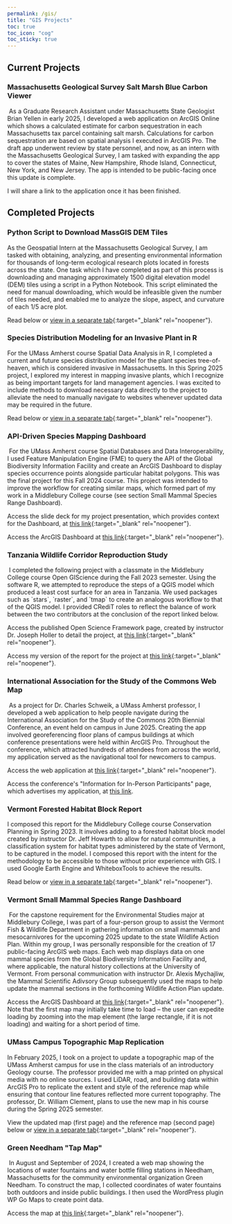 ```yaml
---
permalink: /gis/
title: "GIS Projects"
toc: true
toc_icon: "cog"
toc_sticky: true
---
```


<script data-goatcounter="https://andy-gis-portfolio.goatcounter.com/count"
        async src="//gc.zgo.at/count.js"></script>

## Current Projects  
### Massachusetts Geological Survey Salt Marsh Blue Carbon Viewer
<img src="https://andya17.github.io/assets/GitHub-Picture-BCViewer-Short.png" alt="">   
As a Graduate Research Assistant under Massachusetts State Geologist Brian Yellen in early 2025, I developed a web application on ArcGIS Online which shows a calculated estimate for carbon sequestration in each Massachusetts tax parcel containing salt marsh. Calculations for carbon sequestration are based on spatial analysis I executed in ArcGIS Pro. The draft app underwent review by state personnel, and now, as an intern with the Massachusetts Geological Survey, I am tasked with expanding the app to cover the states of Maine, New Hampshire, Rhode Island, Connecticut, New York, and New Jersey. The app is intended to be public-facing once this update is complete.

I will share a link to the application once it has been finished.

## Completed Projects
### Python Script to Download MassGIS DEM Tiles
As the Geospatial Intern at the Massachusetts Geological Survey, I am tasked with obtaining, analyzing, and presenting environmental information for thousands of long-term ecological research plots located in forests across the state. One task which I have completed as part of this process is downloading and managing approximately 1500 digital elevation model (DEM) tiles using a script in a Python Notebook. This script eliminated the need for manual downloading, which would be infeasible given the number of tiles needed, and enabled me to analyze the slope, aspect, and curvature of each 1/5 acre plot.

Read below or [view in a separate tab](https://colab.research.google.com/drive/1QqpY6Auxgmu5l_vxDMRMq2B6C2lv8Q35){:target="_blank" rel="noopener"}.  

<script src="https://gist.github.com/andya17/46f94ef52a08a94cfee61aa58c2ab4df.js"></script>

### Species Distribution Modeling for an Invasive Plant in R
For the UMass Amherst course Spatial Data Analysis in R, I completed a current and future species distribution model for the plant species tree-of-heaven, which is considered invasive in Massachusetts. In this Spring 2025 project, I explored my interest in mapping invasive plants, which I recognize as being important targets for land management agencies. I was excited to include methods to download necessary data directly to the project to alleviate the need to manually navigate to websites whenever updated data may be required in the future.

Read below or [view in a separate tab](https://andya17.github.io/_pages/pdfs/SDAR_Final.pdf){:target="_blank" rel="noopener"}.    

<object data="https://andya17.github.io/_pages/pdfs/SDAR_Final.pdf#zoom=54&navpanes=0" type="application/pdf" width="100%" height="100%"></object>  

### API-Driven Species Mapping Dashboard
<img src="https://andya17.github.io/assets/GitHub-Picture-API-Short.png" alt="">   
For the UMass Amherst course Spatial Databases and Data Interoperability, I used Feature Manipulation Engine (FME) to query the API of the Global Biodiversity Information Facility and create an ArcGIS Dashboard to display species occurrence points alongside particular habitat polygons. This was the final project for this Fall 2024 course. This project was intended to improve the workflow for creating similar maps, which formed part of my work in a Middlebury College course (see section Small Mammal Species Range Dashboard).

Access the slide deck for my project presentation, which provides context for the Dashboard, at [this link](https://docs.google.com/presentation/d/1e401MNrQEXoiQ87XqHtF_dQwKDQtLZwugDnEcMgBmyU/edit?usp=sharing){:target="_blank" rel="noopener"}.  

Access the ArcGIS Dashboard at [this link](https://www.arcgis.com/apps/dashboards/cc6840291af544c48a949ef95d18e95a){:target="_blank" rel="noopener"}.  

### Tanzania Wildlife Corridor Reproduction Study  
<img src="https://andya17.github.io/assets/GitHub-Picture-WildlifeCorridor-Short.png" alt="">   
I completed the following project with a classmate in the Middlebury College course Open GIScience during the Fall 2023 semester. Using the software R, we attempted to reproduce the steps of a QGIS model which produced a least cost surface for an area in Tanzania. We used packages such as `stars`, `raster`, and `tmap` to create an analogous workflow to that of the QGIS model. I provided CRediT roles to reflect the balance of work between the two contributors at the conclusion of the report linked below.  

Access the published Open Science Framework page, created by instructor Dr. Joseph Holler to detail the project, at [this link](https://osf.io/djp97/){:target="_blank" rel="noopener"}.  

Access my version of the report for the project at [this link](https://andya17.github.io/geog323-wildlife-corridor/){:target="_blank" rel="noopener"}.  

### International Association for the Study of the Commons Web Map  
<img src="https://andya17.github.io/assets/GitHub-Picture-IASC-Short.png" alt="">  
As a project for Dr. Charles Schweik, a UMass Amherst professor, I developed a web application to help people navigate during the International Association for the Study of the Commons 20th Biennial Conference, an event held on campus in June 2025. Creating the app involved georeferencing floor plans of campus buildings at which conference presentations were held within ArcGIS Pro. Throughout the conference, which attracted hundreds of attendees from across the world, my application served as the navigational tool for newcomers to campus.

Access the web application at [this link](https://umass-amherst.maps.arcgis.com/apps/instant/basic/index.html?appid=e2b2dc8999784c77b089e4c659c81101){:target="_blank" rel="noopener"}.

Access the conference's "Information for In-Person Participants" page, which advertises my application, at [this link](https://2025.iasc-commons.org/information-for-participants/).  

### Vermont Forested Habitat Block Report   
I composed this report for the Middlebury College course Conservation Planning in Spring 2023. It involves adding to a forested habitat block model created by instructor Dr. Jeff Howarth to allow for natural communities, a classification system for habitat types administered by the state of Vermont, to be captured in the model. I composed this report with the intent for the methodology to be accessible to those without prior experience with GIS. I used Google Earth Engine and WhiteboxTools to achieve the results.  

Read below or [view in a separate tab](https://andya17.github.io/_pages/pdfs/GEOG310-Report-3.pdf){:target="_blank" rel="noopener"}.    

<object data="https://andya17.github.io/_pages/pdfs/GEOG310-Report-3.pdf#zoom=54&navpanes=0" type="application/pdf" width="100%" height="100%"></object>  

### Vermont Small Mammal Species Range Dashboard
<img src="https://andya17.github.io/assets/GitHub-Picture-SmallMammal-Short.png" alt="">   
For the capstone requirement for the Environmental Studies major at Middlebury College, I was part of a four-person group to assist the Vermont Fish & Wildlife Department in gathering information on small mammals and mesocarnivores for the upcoming 2025 update to the state Wildlife Action Plan. Within my group, I was personally responsible for the creation of 17 public-facing ArcGIS web maps. Each web map displays data on one mammal species from the Global Biodiversity Information Facility and, where applicable, the natural history collections at the University of Vermont. From personal communication with instructor Dr. Alexis Mychajliw, the Mammal Scientific Adivsory Group subsequently used the maps to help update the mammal sections in the forthcoming Wildlife Action Plan update.

Access the ArcGIS Dashboard at [this link](https://www.arcgis.com/apps/dashboards/2f52ab2706a64eafa392d2398a244e2f){:target="_blank" rel="noopener"}. Note that the first map may initially take time to load – the user can expedite loading by zooming into the map element (the large rectangle, if it is not loading) and waiting for a short period of time.  

### UMass Campus Topographic Map Replication
In February 2025, I took on a project to update a topographic map of the UMass Amherst campus for use in the class materials of an introductory Geology course. The professor provided me with a map printed on physical media with no online sources. I used LiDAR, road, and building data within ArcGIS Pro to replicate the extent and style of the reference map while ensuring that contour line features reflected more current topography. The professor, Dr. William Clement, plans to use the new map in his course during the Spring 2025 semester.

View the updated map (first page) and the reference map (second page) below or [view in a separate tab](https://andya17.github.io/_pages/pdfs/Topographic-Map-UMass-Comparison.pdf){:target="_blank" rel="noopener"}.

<object data="https://andya17.github.io/_pages/pdfs/Topographic-Map-UMass-Comparison.pdf#zoom=52&navpanes=0" type="application/pdf" width="100%" height="100%"></object>    

### Green Needham "Tap Map"  
<img src="https://andya17.github.io/assets/GitHub-Picture-TapMap-Short.png" alt="">   
In August and September of 2024, I created a web map showing the locations of water fountains and water bottle filling stations in Needham, Massachusetts for the community environmental organization Green Needham. To construct the map, I collected coordinates of water fountains both outdoors and inside public buildings. I then used the WordPress plugin WP Go Maps to create point data.

Access the map at [this link](https://www.greenneedham.org/blog/tap-map/){:target="_blank" rel="noopener"}.